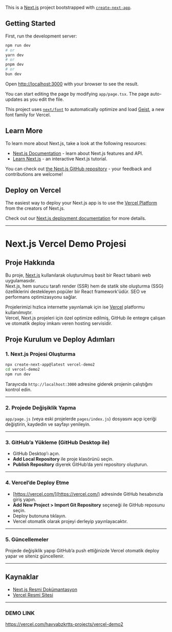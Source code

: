 This is a [Next.js](https://nextjs.org) project bootstrapped with [`create-next-app`](https://nextjs.org/docs/app/api-reference/cli/create-next-app).

## Getting Started

First, run the development server:

```bash
npm run dev
# or
yarn dev
# or
pnpm dev
# or
bun dev
```

Open [http://localhost:3000](http://localhost:3000) with your browser to see the result.

You can start editing the page by modifying `app/page.tsx`. The page auto-updates as you edit the file.

This project uses [`next/font`](https://nextjs.org/docs/app/building-your-application/optimizing/fonts) to automatically optimize and load [Geist](https://vercel.com/font), a new font family for Vercel.

## Learn More

To learn more about Next.js, take a look at the following resources:

- [Next.js Documentation](https://nextjs.org/docs) - learn about Next.js features and API.
- [Learn Next.js](https://nextjs.org/learn) - an interactive Next.js tutorial.

You can check out [the Next.js GitHub repository](https://github.com/vercel/next.js) - your feedback and contributions are welcome!

## Deploy on Vercel

The easiest way to deploy your Next.js app is to use the [Vercel Platform](https://vercel.com/new?utm_medium=default-template&filter=next.js&utm_source=create-next-app&utm_campaign=create-next-app-readme) from the creators of Next.js.

Check out our [Next.js deployment documentation](https://nextjs.org/docs/app/building-your-application/deploying) for more details.


----------------------



# Next.js Vercel Demo Projesi

## Proje Hakkında

Bu proje, [Next.js](https://nextjs.org/) kullanılarak oluşturulmuş basit bir React tabanlı web uygulamasıdır.  
Next.js, hem sunucu tarafı render (SSR) hem de statik site oluşturma (SSG) özelliklerini destekleyen popüler bir React framework'üdür. SEO ve performans optimizasyonu sağlar.

Projelerimizi hızlıca internette yayınlamak için ise [Vercel](https://vercel.com/) platformu kullanılmıştır.  
Vercel, Next.js projeleri için özel optimize edilmiş, GitHub ile entegre çalışan ve otomatik deploy imkanı veren hosting servisidir.



## Proje Kurulum ve Deploy Adımları

### 1. Next.js Projesi Oluşturma

```bash
npx create-next-app@latest vercel-demo2
cd vercel-demo2
npm run dev
````

Tarayıcıda `http://localhost:3000` adresine giderek projenin çalıştığını kontrol edin.

---

### 2. Projede Değişiklik Yapma

`app/page.js` (veya eski projelerde `pages/index.js`) dosyasını açıp içeriği değiştirin, kaydedin ve sayfayı yenileyin.

---

### 3. GitHub’a Yükleme (GitHub Desktop ile)

* GitHub Desktop’ı açın.
* **Add Local Repository** ile proje klasörünü seçin.
* **Publish Repository** diyerek GitHub’da yeni repository oluşturun.

---

### 4. Vercel’de Deploy Etme

* [https://vercel.com/](https://vercel.com/) adresinde GitHub hesabınızla giriş yapın.
* **Add New Project > Import Git Repository** seçeneği ile GitHub reposunu seçin.
* Deploy butonuna tıklayın.
* Vercel otomatik olarak projeyi derleyip yayınlayacaktır.

---

### 5. Güncellemeler

Projede değişiklik yapıp GitHub’a push ettiğinizde Vercel otomatik deploy yapar ve siteniz güncellenir.

---

## Kaynaklar

* [Next.js Resmi Dokümantasyon](https://nextjs.org/docs)
* [Vercel Resmi Sitesi](https://vercel.com/)

---


### DEMO LINK
https://vercel.com/havvabzkrtts-projects/vercel-demo2